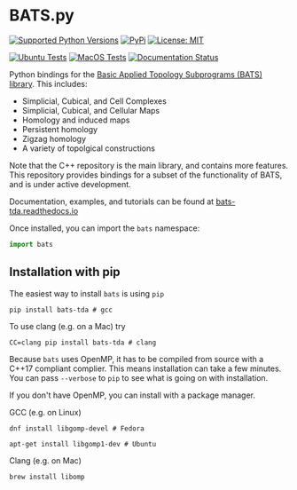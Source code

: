 # BATS.py

[![Supported Python Versions](https://img.shields.io/pypi/pyversions/bats-tda.svg)](https://pypi.org/project/bats-tda/)
[![PyPi](https://img.shields.io/pypi/v/bats-tda.svg)](https://pypi.org/project/bats-tda/)
[![License: MIT](https://img.shields.io/badge/License-MIT-yellow.svg)](https://opensource.org/licenses/MIT)

[![Ubuntu Tests](https://github.com/CompTop/BATS.py/workflows/ubuntu-latest/badge.svg)](https://github.com/CompTop/BATS.py/actions)
[![MacOS Tests](https://github.com/CompTop/BATS.py/workflows/macos-latest/badge.svg)](https://github.com/CompTop/BATS.py/actions)
[![Documentation Status](https://readthedocs.org/projects/bats-tda/badge/?version=latest)](https://bats-tda.readthedocs.io/en/latest/?badge=latest)


Python bindings for the [Basic Applied Topology Subprograms (BATS) library](https://github.com/CompTop/BATS).
This includes:
* Simplicial, Cubical, and Cell Complexes
* Simplicial, Cubical, and Cellular Maps
* Homology and induced maps
* Persistent homology
* Zigzag homology
* A variety of topolgical constructions

Note that the C++ repository is the main library, and contains more features.  This repository provides bindings for a subset of the functionality of BATS, and is under active development.

Documentation, examples, and tutorials can be found at [bats-tda.readthedocs.io](https://bats-tda.readthedocs.io/en/latest/)

Once installed, you can import the `bats` namespace:
```python
import bats
```

## Installation with pip

The easiest way to install `bats` is using `pip`
```
pip install bats-tda # gcc
```
To use clang (e.g. on a Mac) try
```
CC=clang pip install bats-tda # clang
```

Because `bats` uses OpenMP, it has to be compiled from source with a C++17 compliant complier.  This means installation can take a few minutes.  You can pass `--verbose` to `pip` to see what is going on with installation.

If you don't have OpenMP, you can install with a package manager.

GCC (e.g. on Linux)
```
dnf install libgomp-devel # Fedora
```
```
apt-get install libgomp1-dev # Ubuntu
```

Clang (e.g. on Mac)
```
brew install libomp
```
